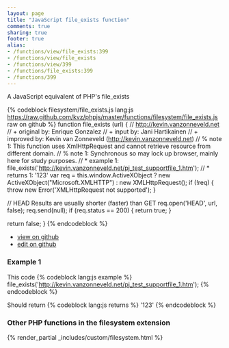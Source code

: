 ```yaml
---
layout: page
title: "JavaScript file_exists function"
comments: true
sharing: true
footer: true
alias:
- /functions/view/file_exists:399
- /functions/view/file_exists
- /functions/view/399
- /functions/file_exists:399
- /functions/399
---
```

<!-- Generated by Rakefile:build -->
A JavaScript equivalent of PHP's file_exists

{% codeblock filesystem/file_exists.js lang:js https://raw.github.com/kvz/phpjs/master/functions/filesystem/file_exists.js raw on github %}
function file_exists (url) {
  // http://kevin.vanzonneveld.net
  // +   original by: Enrique Gonzalez
  // +      input by: Jani Hartikainen
  // +   improved by: Kevin van Zonneveld (http://kevin.vanzonneveld.net)
  // %        note 1: This function uses XmlHttpRequest and cannot retrieve resource from different domain.
  // %        note 1: Synchronous so may lock up browser, mainly here for study purposes.
  // *     example 1: file_exists('http://kevin.vanzonneveld.net/pj_test_supportfile_1.htm');
  // *     returns 1: '123'
  var req = this.window.ActiveXObject ? new ActiveXObject("Microsoft.XMLHTTP") : new XMLHttpRequest();
  if (!req) {
    throw new Error('XMLHttpRequest not supported');
  }

  // HEAD Results are usually shorter (faster) than GET
  req.open('HEAD', url, false);
  req.send(null);
  if (req.status == 200) {
    return true;
  }

  return false;
}
{% endcodeblock %}

 - [view on github](https://github.com/kvz/phpjs/blob/master/functions/filesystem/file_exists.js)
 - [edit on github](https://github.com/kvz/phpjs/edit/master/functions/filesystem/file_exists.js)

### Example 1
This code
{% codeblock lang:js example %}
file_exists('http://kevin.vanzonneveld.net/pj_test_supportfile_1.htm');
{% endcodeblock %}

Should return
{% codeblock lang:js returns %}
'123'
{% endcodeblock %}


### Other PHP functions in the filesystem extension
{% render_partial _includes/custom/filesystem.html %}

